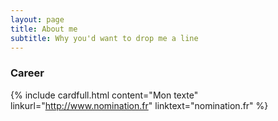 ```yaml
---
layout: page
title: About me
subtitle: Why you'd want to drop me a line
---
```

### Career

{% include cardfull.html content="Mon texte" linkurl="http://www.nomination.fr" linktext="nomination.fr" %}